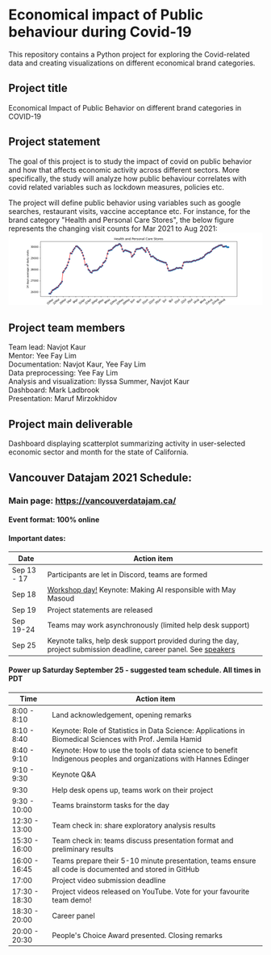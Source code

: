 # Economical impact of Public behaviour during Covid-19 

This repository contains a Python project for exploring the Covid-related data and creating visualizations on different economical brand categories.

## Project title
Economical Impact of Public Behavior on different brand categories in COVID-19

## Project statement
The goal of this project is to study the impact of covid on public behavior and how that affects economic activity across different sectors. More specifically, the study will analyze how public behaviour correlates with covid related variables such as lockdown measures, policies etc.

The project will define public behavior using variables such as google searches, restaurant visits, vaccine acceptance etc. 
For instance, for the brand category "Health and Personal Care Stores", the below figure represents the changing visit counts for Mar 2021 to Aug 2021:
![alt text](https://github.com/inavjotkaur/Economical-Impact-of-Covid-19/blob/main/data/Health%20and%20Personal%20Care%20Stores.png)

## Project team members
Team lead: Navjot Kaur  
Mentor: Yee Fay Lim  
Documentation: Navjot Kaur, Yee Fay Lim  
Data preprocessing: Yee Fay Lim  
Analysis and visualization: Ilyssa Summer, Navjot Kaur  
Dashboard: Mark Ladbrook  
Presentation: Maruf Mirzokhidov  

## Project main deliverable
Dashboard displaying scatterplot summarizing activity in user-selected economic sector and month for the state of California.

## Vancouver Datajam 2021 Schedule:

### Main page: https://vancouverdatajam.ca/
#### Event format: 100% online

#### Important dates: 

|Date | Action item |
| - | - |
|Sep 13 - 17 |Participants are let in Discord, teams are formed|
|Sep 18 |[Workshop day!](https://www.vancouverdatajam.ca/workshops) Keynote: Making AI responsible with May Masoud|
|Sep 19 |Project statements are released|
|Sep 19-24 |Teams may work asynchronously (limited help desk support)|
|Sep 25 |Keynote talks, help desk support provided during the day, project submission deadline, career panel. See [speakers](https://www.vancouverdatajam.ca/speakers)|

#### Power up Saturday September 25 - suggested team schedule. All times in PDT

|Time| Action item|
| - | - |
|8:00 - 8:10| Land acknowledgement, opening remarks |
|8:10 - 8:40| Keynote: Role of Statistics in Data Science: Applications in Biomedical Sciences with Prof. Jemila Hamid | 
|8:40 - 9:10| Keynote: How to use the tools of data science to benefit Indigenous peoples and organizations  with Hannes Edinger |
|9:10 -  9:30| Keynote Q&A |
|9:30 | Help desk opens up, teams work on their project |
|9:30 - 10:00| Teams brainstorm tasks for the day|
|12:30 - 13:00| Team check in: share exploratory analysis results |
|15:30 - 16:00| Team check in: teams discuss presentation format and preliminary results|
|16:00 - 16:45| Teams prepare their 5-10 minute presentation, teams ensure all code is documented and stored in GitHub|
|17:00| Project video submission deadline|
|17:30 - 18:30| Project videos released on YouTube. Vote for your favourite team demo!| 
|18:30 - 20:00 | Career panel|
|20:00 - 20:30 | People's Choice Award presented. Closing remarks|
